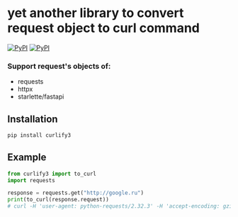 # yet another library to convert request object to curl command

[![PyPI](https://img.shields.io/pypi/v/curlify3.svg)](https://pypi.python.org/pypi/curlify3)
[![PyPI](https://img.shields.io/pypi/dm/curlify3.svg)](https://pypi.python.org/pypi/curlify3)

### Support request's objects of:

- requests
- httpx
- starlette/fastapi

## Installation

```sh
pip install curlify3
```

## Example

```py
from curlify3 import to_curl
import requests

response = requests.get("http://google.ru")
print(to_curl(response.request))
# curl -H 'user-agent: python-requests/2.32.3' -H 'accept-encoding: gzip, deflate' -H 'accept: */*' -H 'connection: keep-alive' http://www.google.ru/
```
